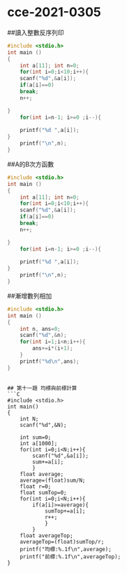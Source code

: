 # cce-2021-0305

##讀入整數反序列印
```C
#include <stdio.h>
int main ()
{
	int a[11]; int n=0;
	for(int i=0;i<10;i++){
	scanf("%d",&a[i]);
	if(a[i]==0)
	break;
	n++;

}
	for(int i=n-1; i>=0 ;i--){
	
	printf("%d ",a[i]);
}
	printf("\n",n);
}
```

##A的B次方函數
```C
#include <stdio.h>
int main ()
{
	int a[11]; int n=0;
	for(int i=0;i<10;i++){
	scanf("%d",&a[i]);
	if(a[i]==0)
	break;
	n++;

}
	for(int i=n-1; i>=0 ;i--){
	
	printf("%d ",a[i]);
}
	printf("\n",n);
}
```

##漸增數列相加
```C
#include <stdio.h>
int main ()
{
	int n, ans=0;
	scanf("%d",&n);
	for(int i=1;i<n;i++){
		ans+=i*(i+1);
	}
	printf("%d\n",ans);
}
```



```

## 第十一題 均標與前標計算
```C
#include <stdio.h>
int main()
{
	int N;
	scanf("%d",&N);
	
	int sum=0;
	int a[1000];
	for(int i=0;i<N;i++){
		scanf("%d",&a[i]);
		sum+=a[i];
		}
	float average;
	average=(float)sum/N;
	float r=0;
	float sumTop=0;
	for(int i=0;i<N;i++){
		if(a[i]>=average){
			sumTop+=a[i];
			r++;
			}
		}
	float averageTop;
	averageTop=(float)sumTop/r;
	printf("均標:%.1f\n",average);
	printf("前標:%.1f\n",averageTop);
}
	

```

